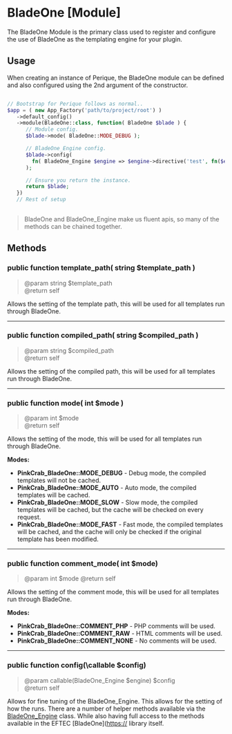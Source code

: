 # BladeOne \[Module]

The BladeOne Module is the primary class used to register and configure the use of BladeOne as the templating engine for your plugin.

## Usage

When creating an instance of Perique, the BladeOne module can be defined and also configured using the 2nd argument of the constructor.

```php

// Bootstrap for Perique follows as normal..
$app = ( new App_Factory('path/to/project/root') )
   ->default_config()
   ->module(BladeOne::class, function( BladeOne $blade ) {
      // Module config.
      $blade->mode( BladeOne::MODE_DEBUG );

      // BladeOne_Engine config.
      $blade->config( 
        fn( BladeOne_Engine $engine => $engine->directive('test', fn($e) =>'test') 
      );

      // Ensure you return the instance.
      return $blade;
   })
   // Rest of setup
   
```
> BladeOne and BladeOne_Engine make us fluent apis, so many of the methods can be chained together.

## Methods

### **public function template_path( string $template_path )**
> @param string $template_path  
> @return self  

Allows the setting of the template path, this will be used for all templates run through BladeOne.

****

### **public function compiled_path( string $compiled_path )**
> @param string $compiled_path  
> @return self

Allows the setting of the compiled path, this will be used for all templates run through BladeOne.

****
### **public function mode( int $mode )**
> @param int $mode  
> @return self

Allows the setting of the mode, this will be used for all templates run through BladeOne.

**Modes:**
* **PinkCrab_BladeOne::MODE_DEBUG** - Debug mode, the compiled templates will not be cached.
* **PinkCrab_BladeOne::MODE_AUTO** - Auto mode, the compiled templates will be cached.
* **PinkCrab_BladeOne::MODE_SLOW** - Slow mode, the compiled templates will be cached, but the cache will be checked on every request.
* **PinkCrab_BladeOne::MODE_FAST** - Fast mode, the compiled templates will be cached, and the cache will only be checked if the original template has been modified.

*****
### **public function comment_mode( int $mode)**
> @param int $mode
> @return self

Allows the setting of the comment mode, this will be used for all templates run through BladeOne.

**Modes:**
* **PinkCrab_BladeOne::COMMENT_PHP** - PHP comments will be used.
* **PinkCrab_BladeOne::COMMENT_RAW** - HTML comments will be used.
* **PinkCrab_BladeOne::COMMENT_NONE** - No comments will be used.

****
### **public function config(\callable $config)**
> @param callable(BladeOne_Engine $engine) $config  
> @return self

Allows for fine tuning of the BladeOne_Engine. This allows for the setting of how the runs. There are a number of helper methods available via the [BladeOne_Engine](BladeOne-Engine.md) class. While also having full access to the methods available in the EFTEC [BladeOne]([https://](https://github.com/EFTEC/BladeOne) library itself.
  